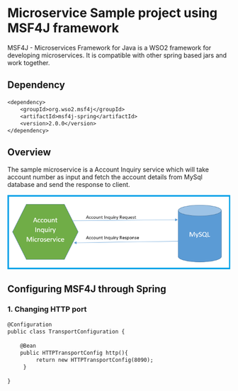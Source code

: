 # Microservice Sample project using MSF4J framework

MSF4J - Microservices Framework for Java is a WSO2 framework for developing microservices. It is compatible with other spring based jars
and work together.


## Dependency

```
<dependency>
	<groupId>org.wso2.msf4j</groupId>
	<artifactId>msf4j-spring</artifactId>
	<version>2.0.0</version>
</dependency>
```

## Overview

The sample microservice is a Account Inquiry service which will take account number as input and fetch the account details from MySql database and send the response to client.

![Image of Workflow](https://github.com/praveen9800/microservice-sample-msf4j/blob/master/accountinquiry_msf4j.png)


## Configuring MSF4J through Spring

### 1. Changing HTTP port

```
@Configuration
public class TransportConfiguration {

    @Bean
    public HTTPTransportConfig http(){
         return new HTTPTransportConfig(8090);
     }

}
```
